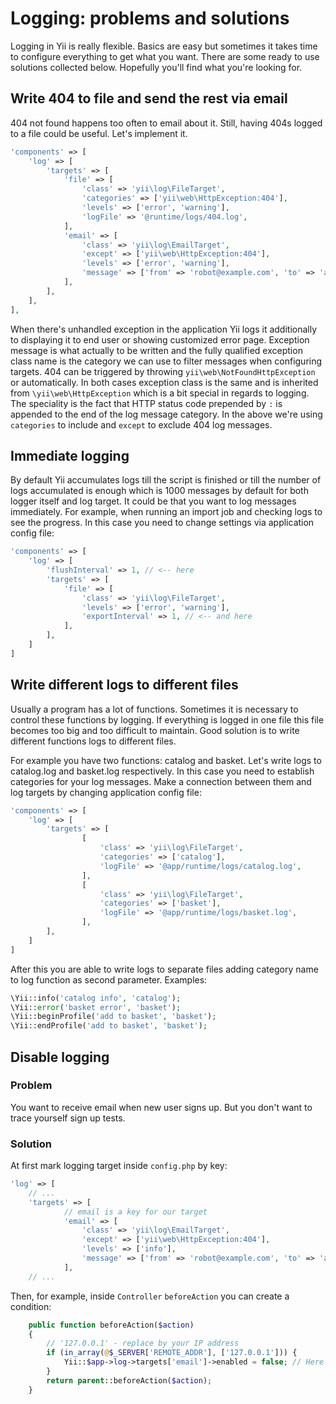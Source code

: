 Logging: problems and solutions
===============================

Logging in Yii is really flexible. Basics are easy but sometimes it takes time to configure
everything to get what you want. There are some ready to use solutions collected below.
Hopefully you'll find what you're looking for.

Write 404 to file and send the rest via email
---------------------------------------------

404 not found happens too often to email about it. Still, having 404s logged to a file could be
useful. Let's implement it.


```php
'components' => [
    'log' => [
        'targets' => [
            'file' => [
                'class' => 'yii\log\FileTarget',
                'categories' => ['yii\web\HttpException:404'],
                'levels' => ['error', 'warning'],
                'logFile' => '@runtime/logs/404.log',
            ],
            'email' => [
                'class' => 'yii\log\EmailTarget',
                'except' => ['yii\web\HttpException:404'],
                'levels' => ['error', 'warning'],
                'message' => ['from' => 'robot@example.com', 'to' => 'admin@example.com'],
            ],
        ],
    ],
],
```

When there's unhandled exception in the application Yii logs it additionally to displaying it
to end user or showing customized error page. Exception message is what actually to be written and
the fully qualified exception class name is the category we can use to filter messages when
configuring targets. 404 can be triggered by throwing `yii\web\NotFoundHttpException` or automatically.
In both cases exception class is the same and is inherited from `\yii\web\HttpException` which is a bit
special in regards to logging. The speciality is the fact that HTTP status code prepended by `:` is
appended to the end of the log message category. In the above we're using `categories` to include
and `except` to exclude 404 log messages.

Immediate logging
-----------------

By default Yii accumulates logs till the script is finished or till the number of logs accumulated is
enough which is 1000 messages by default for both logger itself and log target. It could be that you
want to log messages immediately. For example, when running an import job and checking logs to see
the progress. In this case you need to change settings via application config file:

```php
'components' => [
    'log' => [
        'flushInterval' => 1, // <-- here
        'targets' => [
            'file' => [
                'class' => 'yii\log\FileTarget',
                'levels' => ['error', 'warning'],
                'exportInterval' => 1, // <-- and here
            ],
        ],
    ]
]
```

Write different logs to different files
-----------------

Usually a program has a lot of functions. Sometimes it is necessary to control these functions by logging. If everything is logged in one file this file becomes too big and too difficult to maintain. Good solution is to write different functions logs to different files.

For example you have two functions: catalog and basket. Let's write logs to catalog.log and basket.log respectively. In this case you need to establish categories for your log messages. Make a connection between them and log targets by changing application config file:

```php
'components' => [
    'log' => [
        'targets' => [
                [
                    'class' => 'yii\log\FileTarget',
                    'categories' => ['catalog'],
                    'logFile' => '@app/runtime/logs/catalog.log',
                ],
                [
                    'class' => 'yii\log\FileTarget',
                    'categories' => ['basket'],
                    'logFile' => '@app/runtime/logs/basket.log',
                ],
        ],
    ]
]
```

After this you are able to write logs to separate files adding category name to log function as second parameter. Examples: 

```php
\Yii::info('catalog info', 'catalog');
\Yii::error('basket error', 'basket');
\Yii::beginProfile('add to basket', 'basket');
\Yii::endProfile('add to basket', 'basket');
```

## Disable logging

### Problem
You want to receive email when new user signs up. But you don't want to trace yourself sign up tests.

### Solution

At first mark logging target inside `config.php` by key:
```php
'log' => [
    // ...
    'targets' => [
            // email is a key for our target
            'email' => [  
                'class' => 'yii\log\EmailTarget',
                'except' => ['yii\web\HttpException:404'],
                'levels' => ['info'],
                'message' => ['from' => 'robot@example.com', 'to' => 'admin@example.com'],
            ],
    // ...
```

Then, for example, inside `Controller` `beforeAction` you can create a condition:
```php
    public function beforeAction($action)
    {
        // '127.0.0.1' - replace by your IP address
        if (in_array(@$_SERVER['REMOTE_ADDR'], ['127.0.0.1'])) {
            Yii::$app->log->targets['email']->enabled = false; // Here we disable our log target
        }
        return parent::beforeAction($action);
    }
```